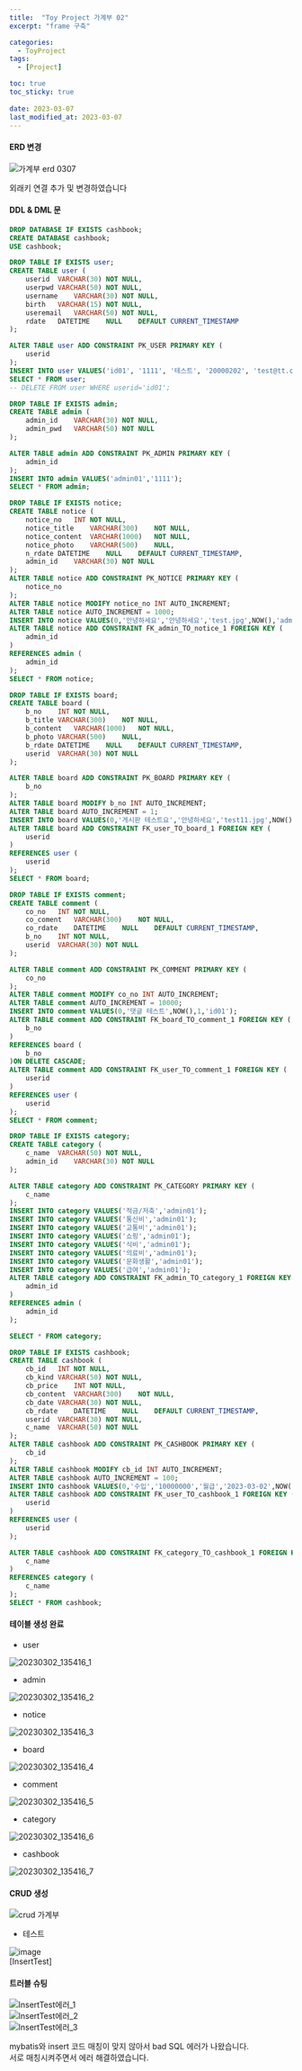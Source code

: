 ```yaml
---
title:  "Toy Project 가계부 02"
excerpt: "frame 구축"

categories:
  - ToyProject
tags:
  - [Project]

toc: true
toc_sticky: true
 
date: 2023-03-07
last_modified_at: 2023-03-07
---
```


#### ERD 변경
![가계부 erd 0307](https://user-images.githubusercontent.com/117332830/223295724-8737f4fa-dd27-4f79-8918-a494814d06de.png)

외래키 연결 추가 및 변경하였습니다

#### DDL & DML 문
```sql
DROP DATABASE IF EXISTS cashbook;
CREATE DATABASE cashbook;
USE cashbook;

DROP TABLE IF EXISTS user;
CREATE TABLE user (
	userid	VARCHAR(30)	NOT NULL,
	userpwd	VARCHAR(50)	NOT NULL,
	username	VARCHAR(30)	NOT NULL,
	birth	VARCHAR(15)	NOT NULL,
	useremail	VARCHAR(50)	NOT NULL,
	rdate	DATETIME	NULL	DEFAULT CURRENT_TIMESTAMP
);

ALTER TABLE user ADD CONSTRAINT PK_USER PRIMARY KEY (
	userid
);
INSERT INTO user VALUES('id01', '1111', '테스트', '20000202', 'test@tt.com',NOW());
SELECT * FROM user;
-- DELETE FROM user WHERE userid='id01';

DROP TABLE IF EXISTS admin;
CREATE TABLE admin (
	admin_id	VARCHAR(30)	NOT NULL,
	admin_pwd	VARCHAR(50)	NOT NULL
);

ALTER TABLE admin ADD CONSTRAINT PK_ADMIN PRIMARY KEY (
	admin_id
);
INSERT INTO admin VALUES('admin01','1111');
SELECT * FROM admin;

DROP TABLE IF EXISTS notice;
CREATE TABLE notice (
	notice_no	INT	NOT NULL,
	notice_title	VARCHAR(300)	NOT NULL,
	notice_content	VARCHAR(1000)	NOT NULL,
	notice_photo	VARCHAR(500)	NULL,
	n_rdate	DATETIME	NULL	DEFAULT CURRENT_TIMESTAMP,
	admin_id	VARCHAR(30)	NOT NULL
);
ALTER TABLE notice ADD CONSTRAINT PK_NOTICE PRIMARY KEY (
	notice_no
);
ALTER TABLE notice MODIFY notice_no INT AUTO_INCREMENT;
ALTER TABLE notice AUTO_INCREMENT = 1000;
INSERT INTO notice VALUES(0,'안녕하세요','안녕하세요','test.jpg',NOW(),'admin01');
ALTER TABLE notice ADD CONSTRAINT FK_admin_TO_notice_1 FOREIGN KEY (
	admin_id
)
REFERENCES admin (
	admin_id
);
SELECT * FROM notice;

DROP TABLE IF EXISTS board;
CREATE TABLE board (
	b_no	INT	NOT NULL,
	b_title	VARCHAR(300)	NOT NULL,
	b_content	VARCHAR(1000)	NOT NULL,
	b_photo	VARCHAR(500)	NULL,
	b_rdate	DATETIME	NULL	DEFAULT CURRENT_TIMESTAMP,
	userid	VARCHAR(30)	NOT NULL
);

ALTER TABLE board ADD CONSTRAINT PK_BOARD PRIMARY KEY (
	b_no
);
ALTER TABLE board MODIFY b_no INT AUTO_INCREMENT;
ALTER TABLE board AUTO_INCREMENT = 1;
INSERT INTO board VALUES(0,'게시판 테스트요','안녕하세요','test11.jpg',NOW(),'id01');
ALTER TABLE board ADD CONSTRAINT FK_user_TO_board_1 FOREIGN KEY (
	userid
)
REFERENCES user (
	userid
);
SELECT * FROM board;

DROP TABLE IF EXISTS comment;
CREATE TABLE comment (
	co_no	INT	NOT NULL,
	co_coment	VARCHAR(300)	NOT NULL,
	co_rdate	DATETIME	NULL	DEFAULT CURRENT_TIMESTAMP,
	b_no	INT	NOT NULL,
	userid	VARCHAR(30)	NOT NULL
);

ALTER TABLE comment ADD CONSTRAINT PK_COMMENT PRIMARY KEY (
	co_no
);
ALTER TABLE comment MODIFY co_no INT AUTO_INCREMENT;
ALTER TABLE comment AUTO_INCREMENT = 10000;
INSERT INTO comment VALUES(0,'댓글 테스트',NOW(),1,'id01');
ALTER TABLE comment ADD CONSTRAINT FK_board_TO_comment_1 FOREIGN KEY (
	b_no
)
REFERENCES board (
	b_no
)ON DELETE CASCADE;
ALTER TABLE comment ADD CONSTRAINT FK_user_TO_comment_1 FOREIGN KEY (
	userid
)
REFERENCES user (
	userid
);
SELECT * FROM comment;

DROP TABLE IF EXISTS category;
CREATE TABLE category (
	c_name	VARCHAR(50)	NOT NULL,
	admin_id	VARCHAR(30)	NOT NULL
);

ALTER TABLE category ADD CONSTRAINT PK_CATEGORY PRIMARY KEY (
	c_name
);
INSERT INTO category VALUES('적금/저축','admin01');
INSERT INTO category VALUES('통신비','admin01');
INSERT INTO category VALUES('교통비','admin01');
INSERT INTO category VALUES('쇼핑','admin01');
INSERT INTO category VALUES('식비','admin01');
INSERT INTO category VALUES('의료비','admin01');
INSERT INTO category VALUES('문화생활','admin01');
INSERT INTO category VALUES('급여','admin01');
ALTER TABLE category ADD CONSTRAINT FK_admin_TO_category_1 FOREIGN KEY (
	admin_id
)
REFERENCES admin (
	admin_id
);

SELECT * FROM category;

DROP TABLE IF EXISTS cashbook;
CREATE TABLE cashbook (
	cb_id	INT	NOT NULL,
	cb_kind	VARCHAR(50)	NOT NULL,
	cb_price	INT	NOT NULL,
	cb_content	VARCHAR(300)	NOT NULL,
	cb_date	VARCHAR(30)	NOT NULL,
	cb_rdate	DATETIME	NULL	DEFAULT CURRENT_TIMESTAMP,
	userid	VARCHAR(30)	NOT NULL,
	c_name	VARCHAR(50)	NOT NULL
);
ALTER TABLE cashbook ADD CONSTRAINT PK_CASHBOOK PRIMARY KEY (
	cb_id
);
ALTER TABLE cashbook MODIFY cb_id INT AUTO_INCREMENT;
ALTER TABLE cashbook AUTO_INCREMENT = 100;
INSERT INTO cashbook VALUES(0,'수입','10000000','월급','2023-03-02',NOW(),'id01','급여');
ALTER TABLE cashbook ADD CONSTRAINT FK_user_TO_cashbook_1 FOREIGN KEY (
	userid
)
REFERENCES user (
	userid
);

ALTER TABLE cashbook ADD CONSTRAINT FK_category_TO_cashbook_1 FOREIGN KEY (
	c_name
)
REFERENCES category (
	c_name
);
SELECT * FROM cashbook;
```

#### 테이블 생성 완료
- user

![20230302_135416_1](https://user-images.githubusercontent.com/117332830/223296211-7dbb808f-d19d-48e8-a101-2f8969763a4a.png)  

- admin

![20230302_135416_2](https://user-images.githubusercontent.com/117332830/223296217-6d8ed165-e149-43de-a364-e3b2c24429ab.png)  

- notice

![20230302_135416_3](https://user-images.githubusercontent.com/117332830/223296227-b983ca97-dc3c-40d0-a72a-0f811f3cc47f.png)  

- board

![20230302_135416_4](https://user-images.githubusercontent.com/117332830/223296231-c9ab040c-4da5-4d8a-9461-57bb5028e57a.png)  

- comment

![20230302_135416_5](https://user-images.githubusercontent.com/117332830/223296241-7ddcd871-9660-45c4-b3cd-07646582d8d4.png)  

- category

![20230302_135416_6](https://user-images.githubusercontent.com/117332830/223296250-4a5e054a-389f-4da4-b8a6-fc182b5173b9.png)  

- cashbook

![20230302_135416_7](https://user-images.githubusercontent.com/117332830/223296256-455c92e6-95b2-4198-911c-5b53cb029417.png)  

#### CRUD 생성
![crud 가계부](https://user-images.githubusercontent.com/117332830/223296683-0100875e-0551-4851-a879-9fc71e8fa517.png)  

- 테스트

![image](https://user-images.githubusercontent.com/117332830/223296891-8fc73b9c-3580-4217-a8c9-2cec0c32f367.png)  
[InsertTest]

#### 트러블 슈팅
![InsertTest에러_1](https://user-images.githubusercontent.com/117332830/223297104-9be02e16-e89a-4706-91f6-773eb19c3a88.png)  
![InsertTest에러_2](https://user-images.githubusercontent.com/117332830/223297111-c13f1ca7-2ed2-4f71-b5c0-d11b17bc0ea5.png)  
![InsertTest에러_3](https://user-images.githubusercontent.com/117332830/223297087-076360f8-05fa-4f77-91c6-9bfd26679922.png)  

mybatis와 insert 코드 매칭이 맞지 않아서 bad SQL 에러가 나왔습니다.  
서로 매칭시켜주면서 에러 해결하였습니다.  